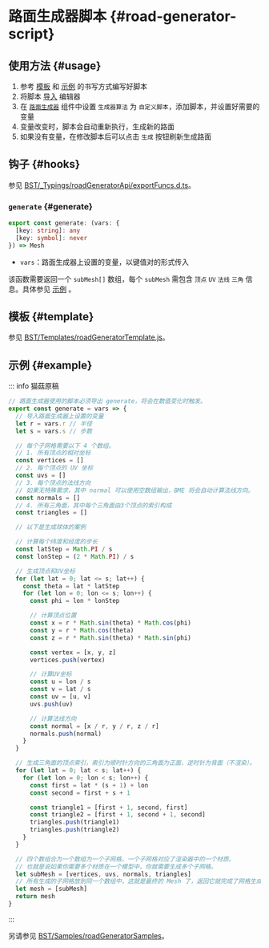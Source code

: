 # 路面生成器脚本 {#road-generator-script}

## 使用方法 {#usage}

1. 参考 [模板](#模板) 和 [示例](#示例) 的书写方式编写好脚本
2. 将脚本 [导入](../advanced/assets#脚本) 编辑器
3. 在 [`路面生成器`](../advanced/item/roadGenerator#自定义脚本) 组件中设置 `生成器算法` 为 `自定义脚本`，添加脚本，并设置好需要的变量
4. 变量改变时，脚本会自动重新执行，生成新的路面
5. 如果没有变量，在修改脚本后可以点击 `生成` 按钮刷新生成路面

## 钩子 {#hooks}

参见 [BST/\_Typings/roadGeneratorApi/exportFuncs.d.ts](https://github.com/Withered-Flower-0422/BST/blob/main/_Typings/roadGeneratorApi/exportFuncs.d.ts)。

### `generate` {#generate}

```ts
export const generate: (vars: {
  [key: string]: any
  [key: symbol]: never
}) => Mesh
```

- `vars`：路面生成器上设置的变量，以键值对的形式传入

该函数需要返回一个 `subMesh[]` 数组，每个 `subMesh` 需包含 `顶点` `UV` `法线` `三角` 信息。具体参见 [示例](#示例) 。

## 模板 {#template}

参见 [BST/Templates/roadGeneratorTemplate.js](https://github.com/Withered-Flower-0422/BST/blob/main/Templates/roadGeneratorTemplate.js)。

## 示例 {#example}

::: info 猫菇原稿

```js
// 路面生成器使用的脚本必须导出 generate，将会在数值变化时触发。
export const generate = vars => {
  // 导入路面生成器上设置的变量
  let r = vars.r // 半径
  let s = vars.s // 步数

  // 每个子网格需要以下 4 个数组。
  // 1. 所有顶点的相对坐标
  const vertices = []
  // 2. 每个顶点的 UV 坐标
  const uvs = []
  // 3. 每个顶点的法线方向
  // 如果无特殊需求，其中 normal 可以使用空数组输出，BME 将会自动计算法线方向。
  const normals = []
  // 4. 所有三角面，其中每个三角面由3个顶点的索引构成
  const triangles = []

  // 以下是生成球体的案例

  // 计算每个纬度和经度的步长
  const latStep = Math.PI / s
  const lonStep = (2 * Math.PI) / s

  // 生成顶点和UV坐标
  for (let lat = 0; lat <= s; lat++) {
    const theta = lat * latStep
    for (let lon = 0; lon <= s; lon++) {
      const phi = lon * lonStep

      // 计算顶点位置
      const x = r * Math.sin(theta) * Math.cos(phi)
      const y = r * Math.cos(theta)
      const z = r * Math.sin(theta) * Math.sin(phi)

      const vertex = [x, y, z]
      vertices.push(vertex)

      // 计算UV坐标
      const u = lon / s
      const v = lat / s
      const uv = [u, v]
      uvs.push(uv)

      // 计算法线方向
      const normal = [x / r, y / r, z / r]
      normals.push(normal)
    }
  }

  // 生成三角面的顶点索引，索引为顺时针方向的三角面为正面，逆时针为背面（不渲染）。
  for (let lat = 0; lat < s; lat++) {
    for (let lon = 0; lon < s; lon++) {
      const first = lat * (s + 1) + lon
      const second = first + s + 1

      const triangle1 = [first + 1, second, first]
      const triangle2 = [first + 1, second + 1, second]
      triangles.push(triangle1)
      triangles.push(triangle2)
    }
  }

  // 四个数组合为一个数组为一个子网格，一个子网格对应了渲染器中的一个材质。
  // 也就是说如果你需要多个材质在一个模型中，你就需要生成多个子网格。
  let subMesh = [vertices, uvs, normals, triangles]
  // 所有生成的子网格放到同一个数组中，这就是最终的 Mesh 了，返回它就完成了网格生成。
  let mesh = [subMesh]
  return mesh
}
```

:::

另请参见 [BST/Samples/roadGeneratorSamples](https://github.com/Withered-Flower-0422/BST/tree/main/Samples/roadGeneratorSamples)。
